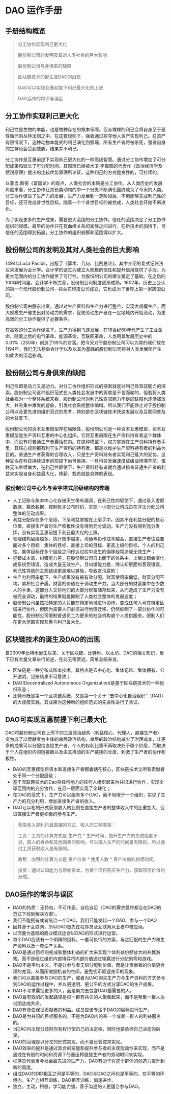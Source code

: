 # DAO 运作手册

## 手册结构概览
> 分工协作实现利己更大化
> 
> 股份制公司的发明及其对人类社会的巨大影响
> 
> 股份制公司与身俱来的缺陷
> 
> 区块链技术的诞生及DAO的出现
> 
> DAO可以实现互惠前提下利己最大化的上限
> 
> DAO运作的常识与误区

## 分工协作实现利己更大化

利己性是生物的本能，也是物种存在的根本保障。但赤裸裸的利己会将自身至于恶性循环的丛林法则之中。在这套规则下，强者通过掠夺他人资产实现利己。在资产有限情况下，这种动物本能式的利己演化到极端，所有生产者将被杀死，强者自身的生存也会受到威胁，结果并不利己。

分工协作是互惠前提下实现利己更大化的一种高级智慧。通过分工协作增加了可分配成果和延长了可分配时间。其原理已经被大卫·李嘉图的代表作《政治经济学及赋税原理》提出的比较优势原理所论证。这种利己的方式是良性的，可持续的。

以亚当.斯密《富国论》的观点，人类社会的本质是分工协作。从人类历史的发展角度来看，分工协作让灵长类动物的中一个分支不断演化最终成为了今天的人类。分工协作促进了生产力的发展，生产力发展到一定阶段后，不但能够完成利己性的目标，还可完成普世性目标。随着一个个普世目标的被完成，人类社会开始不断进化。

为了实现更多的生产成果，需要更大范围的分工协作。信任的范围决定了分工协作组织的规模。最早的协作只在有血缘关系的家族之间进行，在新技术的加持下，可信任的范围得到拓展，分工协作的组织规模和范围得以扩大。

## 股份制公司的发明及其对人类社会的巨大影响

1494年Luca Pacioli，出版了《算术、几何、比例总论》。其中介绍的复式记账法后来发展为会计学。会计学的诞生为建立大规模的信任和提升信用提供了手段。为更大范围内的分工协作提供了可行性，为股份制公司的建立奠定了基础。在之后的100年时间里，会计学不断完善，股份制公司制度逐渐成熟。1602年，历史上公认的第一个现代股份制公司--荷兰东印度公司成立，它也成为了世界上第一家跨国公司。

股份制公司由股东出资，通过对生产资料和生产力进行整合，实现大规模生产。而大规模生产催生出对劳动力的需求，促使劳动生产者在一定地域内开始流动，为更高效的分工协作提供了必要条件。

在高效的分工协作促进下，生产力得到飞速发展，在18世纪60年代产生了工业革命。随着之后的电气革命，能源革命，互联网革命，人类用其发展历史中的0.01%（250年）创造了99%的财富。把今天对于股份制公司习以为常的我们放在1194年，我们无法想象会计学以及以其为基础的股份制公司将对人类发展所产生如此大的深远影响。

## 股份制公司与身俱来的缺陷
利己性即是动力又是助力。对分工协作组织形式的探索就是对利己性驾驭能力的探索。股份制公司这种组织范式在人类社会发展中的贡献是不言而喻的，但若将人类社会视为一个整体系统来看，股份制公司对利己性驾驭能力不足的缺陷也逐渐被放大，并有集中爆发的迹象，引发社会系统整体熵增。所以我们不能停止对于股份制公司以及更先进的组织范式的思考，特别是在区块链技术快速发展以及互联网普及的大背景下。

股份制公司的资本互惠模型存在局限性，股份制公司是一种资本互惠模型，资本互惠模型是生产资料互惠的中心化组织，它将互惠局限在生产资料持有者这个群体中，而没有将普通生产者囊括在内。在这种模型下，权力掌握在生产资料持有者手里，其核心规则都有利于生产资料的持有者，都是以维护生产资料持有者的利益为目的。普通生产者获得的合理收入，只是生产资料持有者实现利己最大的妥协。这种妥协在科技持续进步的前提下尚可维持，一旦科技发展速度放缓或停滞不前，蛋糕无法继续做大，在利己性驱使下，生产资料持有者就会通过损害普通生产者的利益来实现自身利益最大化，降薪、裁员就是具体的表现。

### 股份制公司中心化与金字塔式层级结构的弊端
- 人工记账与账本中心化存储天生带有漏洞，在利己性的驱使下，通过录入虚假数据，篡改数据、控制账本公布时机，实现一小部分公司成员在非法分配公司整体的劳动成果。
- 利益分配存在多个层级，下层利益掌握在上层手中。因其不在利益分配的核心位置，直接生产者的生产积极性没有得到充分调动，生产力没有得到充分发挥，没有实现互惠前提下利己最大化的上限。
- 管理结构层级越多，执行效率越差，沟通与协作成本越高，直接生产者往往要面对多个目标：集体的目标、直接上司的目标、更高上级的目标。个人的利己性、集体目标在多个层级之间传达过程中发生的偏移经常造成无效生产；
- 犯错成本高，纠错能力差，在股份制公司自上而下的体系中，上层出错会演化成系统型错误，造成大量无效生产，且纠错能力差，除认知层面的客观错误，利己性导致的主观错误更是难以避免，导致贪污腐败；
- 生产力利用率低下、生产成果没有被有效分配、财富使用率偏低，财富分配不均，累积社会矛盾。财富的价值在于调动生产力，当大部分的财富集中在少数人的手里，这部分人又将他们的大部分财富储存起来，从而造成了生产力没有被完全调动，最终的结果就是抑制了人类社会整体的发展速度；
- 股份制公司虽然把特定的人只能在特定地域进行协作，变成任何人可在特定区域进行协作，但因为需要人们必须进行地理迁移，仍然抑制了一部分协作的可能性。股份制公司限制普通员工为更多的社会机构或个人提供服务，限制人们在更大范围实现互惠与利己最大化。

## 区块链技术的诞生及DAO的出现

自2009年比特币诞生以来，关于区块链、比特币、以太坊、DAO的相关知识，当下已有大量文章进行论述，在此无需赘述。简单总结来说，

- 区块链是一种分布式账本技术，其特点是去中心化、集体记账、集体拥有、公开透明，记账结果不可篡改；
- DAO(Decentralized Autonomous Organization)是基于区块链技术的一种组织形态；
- 比特币既是第一个区块链系统，又是第一个关于 "去中心化自治组织"（DAO）的大规模实践，其成果为这种新的组织范式的先进性进行了验证。

## DAO可实现互惠前提下利己最大化
DAO将股份制公司自上而下的三层政治结构（利益核心，代理人，直接生产者）变为成了以贡献者为主体的单层政治结构，单层的政治结构减少了治理成本，让更多的成果可以分配给直接生产者，个人的权利比重不再取决处于哪个阶层，而取决于个人在组织内的链接数以及由其推动的生产链接的长度，刺激了生产者的协作积极性。

- DAO的互惠模型将资本和直接生产者都囊括在核心，区块链技术让所有贡献者处于同一个分配层级；
- 基于互联网技术的Dao将任何地方的任何人组织起来为共识进行协作，实现全球范围内的充分协作，在另一层面实现了全球化；
- 在DAO的范式下，生产力可以服务多个DAO，而不局限于一个组织，实现了生产力的充分利用，增加直接生产者的收入。
- DAO让以租的形式获取收入的比例在直接生产者的整体收入中的比重加大，促进直接生产者更积极的参与生产。

> 获取收入是利己最直接的方式，收入的三种类型：
> 
> 工资：工资的计算方式是 生产力 * 生产时间，抛开生产力的先进程度不说，因人的寿命和其他因素的影响，可以投入生产的时间是有限的，所以通过工资获取收入是有限的。
> 
> 收租：收租的计算方式是 资产价值 * 使用人数 * 资产价值的持续时间。
> 
> 投资：通过认知能力与原始资本，为某个项目购买生产力，获取项目价值的分成。
> 

## DAO运作的常识与误区

- DAO的特质：无特权，不可作恶，自给自足（DAO的需求最终都会在DAO的范式下找到解决方案）。
- 我们不能拥有或者统治一个DAO，我们只能发起一个DAO、参与一个DAO
- 因其基于互联网，所以DAO首先在程序员及互联网从业者中被应用。
- 以流量为基础的商业模式适合以DAO的形式进行运营。
- 每个DAO应该有一个明确的目标，一套可执行的方案，与之匹配的生产力和生产资料以及一套生产关系。
- DAO是通过目标的完成和整体利益的扩大来实现个体利益份额放大的共赢游戏。而不是经过组织内部博弈将内部价值通过输赢进行分配的零和游戏。
- DAO不是平均主义，不是让参与者无偿分配到价值，而是让贡献者的价值更合理的兑现，从而压缩投机者的空间，避免劣币驱逐良币的现象。
- 我们可以直接参与DAO的生产，或者为DAO购买生产力与生产资料的方式参与到DAO的运作过程中，并以更透明、更公平的方式分享DAO的生产成果。
- DAO不寻求囊括更多的人，而是努力去包含DAO最需要的人。
- DAO最有效的的发起路径是把一群有共识的人聚集起来，而不是聚集一群人后试图达成共识。
- DAO有责任保证贡献者的利益。成员应该专注于DAO的目标进行生产。
- DAO是为共识的目标服务的，不是为DAO内的某一个或者一群人的利益服务的。
- 当DAO内出现分歧时你有权行使自己的决定权，同时也要承担自己决定的后果。
- DAO的治理是以分叉的形式实现，而不是已管控来实现。
- DAO效率的提升是通过契合的技能和提升参与者的主观能动性来实现，而不是通过在有限的时间和资源下尽量压榨直接生产者的劳动时间来实现。
- 程序员代表当今社会最先进的生产力，DAO有助于将这个群体的创造力提升到新的高度。
- 组成DAO的DID相互之间是平等的，DAO与DAO之间也是平等的。在平等的环境内，生产力相互训练，DAO相互训练，加速进步。
- 独立，主动，积极，学习能力强，善于沟通的人更适合参与DAO。

